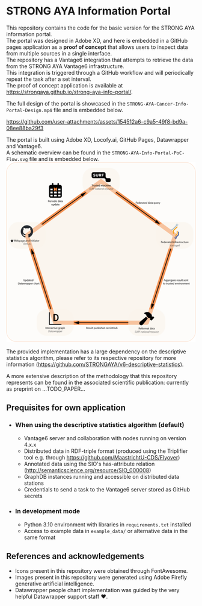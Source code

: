 # STRONG AYA Information Portal
This repository contains the code for the basic version for the STRONG AYA information portal.  
The portal was designed in Adobe XD, and here is embedded in a GitHub pages application as a **proof of concept** 
that allows users to inspect data from multiple sources in a single interface.  
The repository has a Vantage6 integration
that attempts to retrieve the data from the STRONG AYA Vantage6 infrastructure.  
This integration is triggered through a GitHub workflow and will periodically repeat the task after a set interval.  
The proof of concept application is available at https://strongaya.github.io/strong-aya-info-portal/.

The full design of the portal is showcased in the `STRONG-AYA-Cancer-Info-Portal-Design.mp4` file
and is embedded below.

https://github.com/user-attachments/assets/154512a6-c9a5-49f8-bd9a-08ee88ba29f3

The portal is built using Adobe XD, Locofy.ai, GitHub Pages, Datawrapper and Vantage6.  
A schematic overview can be found in the `STRONG-AYA-Info-Portal-PoC-Flow.svg` file and is embedded below.
![Schematic Overview](STRONG-AYA-info-portal-PoC-flow.svg)

The provided implementation has a large dependency on the descriptive statistics algorithm,
please refer to its respective repository for more information
(https://github.com/STRONGAYA/v6-descriptive-statistics).

A more extensive description of the methodology that this repository represents 
can be found in the associated scientific publication: currently as preprint on ...TODO_PAPER...

## Prequisites for own application
- ### When using the descriptive statistics algorithm (default)
  - Vantage6 server and collaboration with nodes running on version 4.x.x
  - Distributed data in RDF-triple format 
  (produced using the Triplifier tool e.g. through https://github.com/MaastrichtU-CDS/Flyover)
  - Annotated data using the SIO's has-attribute relation 
  (http://semanticscience.org/resource/SIO_000008)
  - GraphDB instances running and accessible on distributed data stations
  - Credentials to send a task to the Vantage6 server stored as GitHub secrets
- ### In development mode
  - Python 3.10 environment with libraries in `requirements.txt` installed
  - Access to example data in `example_data/` or alternative data in the same format

## References and acknowledgements
- Icons present in this repository were obtained through FontAwesome.
- Images present in this repository were generated using Adobe Firefly generative artificial intelligence.
- Datawrapper people chart implementation was guided by the very helpful Datawrapper support staff ❤️. 
